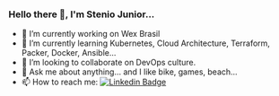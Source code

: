 ### Hello there 👋, I'm Stenio Junior...



- 🔭 I’m currently working on Wex Brasil
- 🌱 I’m currently learning Kubernetes, Cloud Architecture, Terraform, Packer, Docker, Ansible...
- 👯 I’m looking to collaborate on DevOps culture.
- 💬 Ask me about anything... and I like bike, games, beach...
- 📫 How to reach me: [![Linkedin Badge](https://img.shields.io/badge/-Stenio_Junior-blue?style=flat-square&logo=Linkedin&logoColor=white&link=https://www.linkedin.com/in/stenioloureiro/)](https://www.linkedin.com/in/stenioloureiro/)
